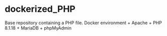 # dockerized_PHP
Base repository containing a PHP file. Docker environment + Apache + PHP 8.1.18 + MariaDB + phpMyAdmin
